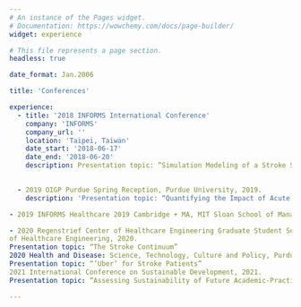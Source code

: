 ```yaml
---
# An instance of the Pages widget.
# Documentation: https://wowchemy.com/docs/page-builder/
widget: experience

# This file represents a page section.
headless: true

date_format: Jan.2006

title: 'Conferences'

experience:
  - title: '2018 INFORMS International Conference'
    company: 'INFORMS'
    company_url: ''
    location: 'Taipei, Taiwan'
    date_start: '2018-06-17'
    date_end: '2018-06-20'
    description: Presentation topic: “Simulation Modeling of a Stroke System of Care: Improving Patient Outcome in Rural Communities Through a Modern System-Based Technology
        

  - 2019 OIGP Purdue Spring Reception, Purdue University, 2019.
    description: 'Presentation topic: “Quantifying the Impact of Acute Stroke System of Care Protocols on Patient Outcomes”' 

- 2019 INFORMS Healthcare 2019 Cambridge + MA, MIT Sloan School of Management, 2019.

- 2020 Regenstrief Center of Healthcare Engineering Graduate Student Seminar, Purdue Regenstrief Center
of Healthcare Engineering, 2020.
Presentation topic: “The Stroke Continuum”
2020 Health and Disease: Science, Technology, Culture and Policy, Purdue University, 2020
Presentation topic: “’Uber’ for Stroke Patients”
2021 International Conference on Sustainable Development, 2021.
Presentation topic: “Assessing Sustainability of Future Academic-Practitioner Collaborations in International Development.”

---
```

